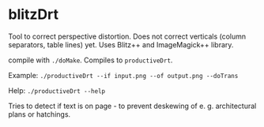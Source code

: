 # blitzDrt
Tool to correct perspective distortion. Does not correct verticals (column separators, table lines) yet. Uses Blitz++ and ImageMagick++ library.

compile with `./doMake`. Compiles to `productiveDrt`.

Example: `./productiveDrt --if input.png --of output.png --doTrans`

Help: `./productiveDrt --help`

Tries to detect if text is on page - to prevent deskewing of e. g. architectural plans or hatchings.
